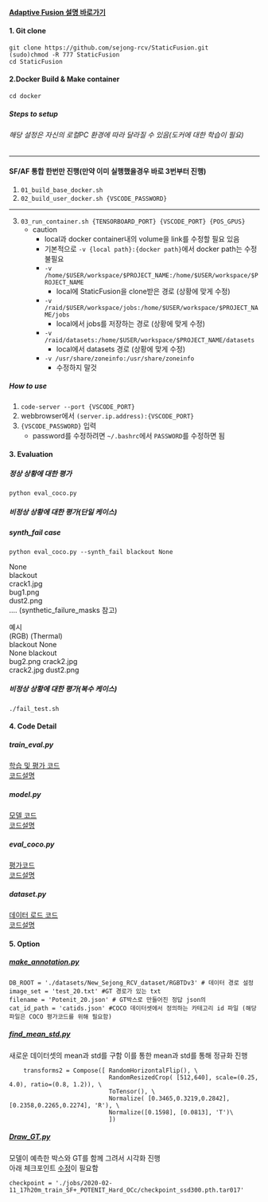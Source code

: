 #### [Adaptive Fusion 설명 바로가기](https://github.com/sejong-rcv/AdaptiveFusion)

#### 1. Git clone
```
git clone https://github.com/sejong-rcv/StaticFusion.git
(sudo)chmod -R 777 StaticFusion
cd StaticFusion
```

#### 2.Docker Build & Make container

```
cd docker
```

##### Steps to setup
###### 해당 설정은 자신의 로컬PC 환경에 따라 달라질 수 있음(도커에 대한 학습이 필요)
------------------------------------------------------------------------------ 
#### SF/AF 통합 한번만 진행(만약 이미 실행했을경우 바로 3번부터 진행) </br>
1. `01_build_base_docker.sh`
2. `02_build_user_docker.sh {VSCODE_PASSWORD}`
------------------------------------------------------------------------------
3. `03_run_container.sh {TENSORBOARD_PORT} {VSCODE_PORT} {POS_GPUS}`
    - caution
        - local과 docker container내의 volume을 link를 수정할 필요 있음
        - 기본적으로 `-v {local path}:{docker path}`에서 docker path는 수정 불필요
        - `-v /home/$USER/workspace/$PROJECT_NAME:/home/$USER/workspace/$PROJECT_NAME`
            - local에 StaticFusion을 clone받은 경로 (상황에 맞게 수정)
        - `-v /raid/$USER/workspace/jobs:/home/$USER/workspace/$PROJECT_NAME/jobs`
            - local에서 jobs를 저장하는 경로 (상황에 맞게 수정)
        - `-v /raid/datasets:/home/$USER/workspace/$PROJECT_NAME/datasets`
            - local에서 datasets 경로 (상황에 맞게 수정)
        - `-v /usr/share/zoneinfo:/usr/share/zoneinfo`
            - 수정하지 말것

##### How to use

1. `code-server --port {VSCODE_PORT}`
2. webbrowser에서 `(server.ip.address):{VSCODE_PORT}`
3. `{VSCODE_PASSWORD}` 입력
    - password를 수정하려면 `~/.bashrc`에서 `PASSWORD`를 수정하면 됨

#### 3. Evaluation

##### 정상 상황에 대한 평가
```
python eval_coco.py
```
##### 비정상 상황에 대한 평가(단일 케이스)
##### synth_fail case

```
python eval_coco.py --synth_fail blackout None
```
None</br>
blackout</br>
crack1.jpg</br>
bug1.png</br>
dust2.png </br>
....
(synthetic_failure_masks 참고)

예시</br>
(RGB) (Thermal)</br>
blackout None</br>
None blackout</br>
bug2.png crack2.jpg</br>
crack2.jpg dust2.png</br>

##### 비정상 상황에 대한 평가(복수 케이스)
```
./fail_test.sh
```
#### 4. Code Detail

##### train_eval.py
[학습 및 평가 코드](https://github.com/sejong-rcv/AdaptiveFusion/blob/master/train_eval.py)</br>
[코드설명](https://github.com/sejong-rcv/AdaptiveFusion/blob/tmp/doc/Train_eval.md)</br>

##### model.py
[모델 코드](https://github.com/sejong-rcv/StaticFusion/blob/master/model.py)</br>
[코드설명](https://github.com/sejong-rcv/StaticFusion/blob/master/doc/model.md)</br>

##### eval_coco.py
[평가코드](https://github.com/sejong-rcv/AdaptiveFusion/blob/master/eval_coco.py)</br>
[코드설명](https://github.com/sejong-rcv/AdaptiveFusion/issues/3)</br>

##### dataset.py
[데이터 로드 코드](https://github.com/sejong-rcv/AdaptiveFusion/blob/master/datasets.py)</br>
[코드설명](https://github.com/sejong-rcv/AdaptiveFusion/blob/tmp/doc/dataset.md)</br>

#### 5. Option

##### [make_annotation.py](https://github.com/sejong-rcv/AdaptiveFusion/blob/master/make_annotation.py)

```
DB_ROOT = './datasets/New_Sejong_RCV_dataset/RGBTDv3' # 데이터 경로 설정
image_set = 'test_20.txt' #GT 경로가 있는 txt
filename = 'Potenit_20.json' # GT박스로 만들어진 정답 json의 
cat_id_path = 'catids.json' #COCO 데이터셋에서 정의하는 카테고리 id 파일 (해당 파일은 COCO 평가코드를 위해 필요함)
```

##### [find_mean_std.py](https://github.com/sejong-rcv/AdaptiveFusion/blob/master/find_mean_std.py)

새로운 데이터셋의 mean과 std를 구함 이를 통한 mean과 std를 통해 정규화 진행
```
    transforms2 = Compose([ RandomHorizontalFlip(), \
                            RandomResizedCrop( [512,640], scale=(0.25, 4.0), ratio=(0.8, 1.2)), \
                            ToTensor(), \
                            Normalize( [0.3465,0.3219,0.2842], [0.2358,0.2265,0.2274], 'R'), \
                            Normalize([0.1598], [0.0813], 'T')\
                            ])
```

##### [Draw_GT.py](https://github.com/sejong-rcv/AdaptiveFusion/blob/master/Draw_GT.py)

모델이 예측한 박스와 GT를 함께 그려서 시각화 진행</br>
아래 체크포인트 [수정](https://github.com/sejong-rcv/AdaptiveFusion/blob/0b43fc7d562d0933da1b538cb8938051ff0856a9/Draw_GT.py#L58)이 필요함

```
checkpoint = './jobs/2020-02-11_17h20m_train_SF+_POTENIT_Hard_OCc/checkpoint_ssd300.pth.tar017'
```
